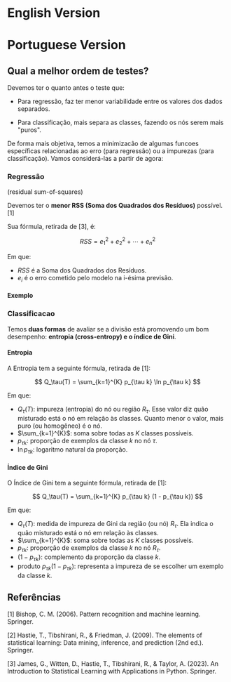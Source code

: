 # English Version

# Portuguese Version

## Qual a melhor ordem de testes?

Devemos ter o quanto antes o teste que:
- Para regressão, faz ter menor variabilidade entre os valores dos dados separados.
  
- Para classificação, mais separa as classes, fazendo os nós serem mais "puros".

De forma mais objetiva, temos a minimizacão de algumas funcoes específicas relacionadas ao erro (para regressão) ou a impurezas (para classificação). Vamos considerá-las a partir de agora:

### Regressão
(residual sum-of-squares)

Devemos ter o **menor RSS (Soma dos Quadrados dos Resíduos)** possível.[1] 

Sua fórmula, retirada de [3], é:

$$ 
RSS = e_1^2 + e_2^2 + \cdots + e_n^2 
$$ 

Em que:
- $RSS$ é a Soma dos Quadrados dos Resíduos.
- $e_i$ é o erro cometido pelo modelo na i-ésima previsão.

#### Exemplo




### Classificacao
Temos **duas formas** de avaliar se a divisão está promovendo um bom desempenho: **entropia (cross-entropy) e o índice de Gini**.

#### Entropia

A Entropia tem a seguinte fórmula, retirada de [1]:

$$
Q_\tau(T) = \sum_{k=1}^{K} p_{\tau k} \ln p_{\tau k}
$$

Em que:
- $Q_\tau(T)$: impureza (entropia) do nó ou região $R_\tau$. Esse valor diz quão misturado está o nó em relação às classes.
Quanto menor o valor, mais puro (ou homogêneo) é o nó.
- $\sum_{k=1}^{K}$: soma sobre todas as $K$ classes possíveis.
- $p_{\tau k}$: proporção de exemplos da classe $k$ no nó $\tau$.
- $\ln p_{\tau k}$: logaritmo natural da proporção. 

#### Índice de Gini

O Índice de Gini tem a seguinte fórmula, retirada de [1]:

$$
Q_\tau(T) = \sum_{k=1}^{K} p_{\tau k} (1 - p_{\tau k})
$$

Em que:
- $Q_\tau(T)$: medida de impureza de Gini da região (ou nó) $R_\tau$. Ela indica o quão misturado está o nó em relação às classes.
- $\sum_{k=1}^{K}$: soma sobre todas as $K$ classes possíveis.
- $p_{\tau k}$: proporção de exemplos da classe $k$ no nó $R_\tau$.
- $(1 - p_{\tau k})$: complemento da proporção da classe $k$.
- produto $p_{\tau k}(1 - p_{\tau k})$: representa a impureza de se escolher um exemplo da classe $k$.

## Referências
[1] Bishop, C. M. (2006). Pattern recognition and machine learning. Springer.

[2] Hastie, T., Tibshirani, R., & Friedman, J. (2009). The elements of statistical learning: Data mining, inference, and prediction (2nd ed.). Springer.

[3] James, G., Witten, D., Hastie, T., Tibshirani, R., & Taylor, A. (2023). An Introduction to Statistical Learning with Applications in Python. Springer.
